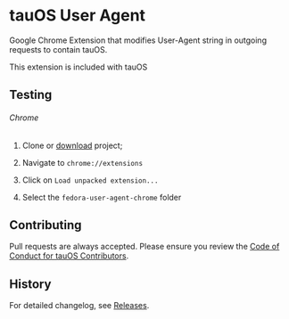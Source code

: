 # tauOS User Agent

Google Chrome Extension that modifies User-Agent string in outgoing requests to contain tauOS.

This extension is included with tauOS

## Testing

###### Chrome

1. Clone or [download](https://github.com/tpopela/fedora-user-agent-chrome/archive/master.zip) project;

2. Navigate to `chrome://extensions`

3. Click on `Load unpacked extension...`

4. Select the `fedora-user-agent-chrome` folder

## Contributing

Pull requests are always accepted. Please ensure you review the [Code of Conduct for tauOS Contributors](https://github.com/tau-OS/meta/blob/main/coc).

## History

For detailed changelog, see [Releases](https://github.com/tpopela/fedora-user-agent-chrome/releases).
